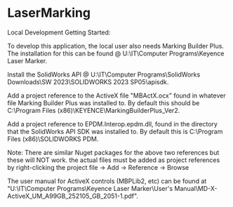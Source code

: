 # LaserMarking
Local Development Getting Started:

To develop this application, the local user also needs Marking Builder Plus. The installation for this can be found @ U:\IT\Computer Programs\Keyence Laser Marker. 

Install the SolidWorks API @ U:\IT\Computer Programs\SolidWorks Downloads\SW 2023\SOLIDWORKS 2023 SP05\apisdk. 

Add a project reference to the ActiveX file "MBActX.ocx" found in whatever file Marking Builder Plus was installed to. By default this should be C:\Program Files (x86)\KEYENCE\MarkingBuilderPlus_Ver2.

Add a project reference to EPDM.Interop.epdm.dll, found in the directory that the SolidWorks API SDK was installed to. By default this is C:\Program Files (x86)\SOLIDWORKS PDM.

Note: There are similar Nuget packages for the above two references but these will NOT work. the actual files must be added as project references by right-clicking the project file -> Add -> Reference -> Browse

The user manual for ActiveX controls (MBPLib2, etc) can be found at "U:\IT\Computer Programs\Keyence Laser Marker\User's Manual\MD-X-ActiveX_UM_A99GB_252105_GB_2051-1.pdf".
